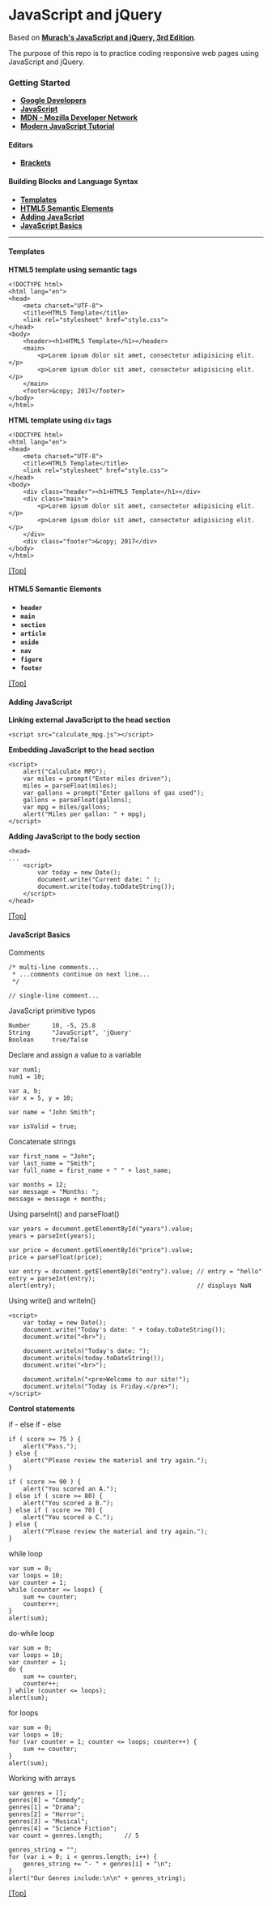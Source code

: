 <a name="top"></a>
# JavaScript and jQuery

Based on **[Murach's JavaScript and jQuery, 3rd Edition](https://www.murach.com/shop-books/web-design-books/murach-s-javascript-and-jquery-3rd-edition-detail)**.

The purpose of this repo is to practice coding responsive web pages using JavaScript and jQuery.

### Getting Started

- **[Google Developers](https://developers.google.com/)**
- **[JavaScript](https://developer.mozilla.org/en-US/docs/Web/JavaScript)**
- **[MDN - Mozilla Developer Network](https://developer.mozilla.org/en-US/)**
- **[Modern JavaScript Tutorial](http://javascript.info/)**

#### Editors

- **[Brackets](http://brackets.io/)**

#### Building Blocks and Language Syntax

- **[Templates](https://github.com/dduril/bootcamp/tree/master/murach-javascript-jquery#templates)**
- **[HTML5 Semantic Elements](https://github.com/dduril/bootcamp/tree/master/murach-javascript-jquery#html5-semantic-elements)**
- **[Adding JavaScript](https://github.com/dduril/bootcamp/tree/master/murach-javascript-jquery#add-javascript)**
- **[JavaScript Basics](https://github.com/dduril/bootcamp/tree/master/murach-javascript-jquery#javascript-basics)**

---

#### Templates<a name="templates"></a>
**HTML5 template using semantic tags**

	<!DOCTYPE html>
	<html lang="en">
	<head>
		<meta charset="UTF-8">
		<title>HTML5 Template</title>
		<link rel="stylesheet" href="style.css">
	</head>
	<body>
		<header><h1>HTML5 Template</h1></header>
		<main>
			<p>Lorem ipsum dolor sit amet, consectetur adipisicing elit.</p>
			<p>Lorem ipsum dolor sit amet, consectetur adipisicing elit.</p>
		</main>
		<footer>&copy; 2017</footer>
	</body>
	</html>
 
**HTML template using `div` tags**

	<!DOCTYPE html>
	<html lang="en">
	<head>
		<meta charset="UTF-8">
		<title>HTML5 Template</title>
		<link rel="stylesheet" href="style.css">
	</head>
	<body>
		<div class="header"><h1>HTML5 Template</h1></div>
		<div class="main">
			<p>Lorem ipsum dolor sit amet, consectetur adipisicing elit.</p>
			<p>Lorem ipsum dolor sit amet, consectetur adipisicing elit.</p>
		</div>
		<div class="footer">&copy; 2017</div>
	</body>
	</html>

[[Top]](https://github.com/dduril/bootcamp/tree/master/murach-javascript-jquery#top)


#### HTML5 Semantic Elements<a name="html5-semantic-elements"></a>
- **`header`**
- **`main`**
- **`section`**
- **`article`**
- **`aside`**
- **`nav`**
- **`figure`**
- **`footer`**

[[Top]](https://github.com/dduril/bootcamp/tree/master/murach-javascript-jquery#top)


#### Adding JavaScript<a name="add-javascript"></a>

**Linking external JavaScript to the head section**

	<script src="calculate_mpg.js"></script>

**Embedding JavaScript to the head section**

	<script>
		alert("Calculate MPG");
		var miles = prompt("Enter miles driven");
		miles = parseFloat(miles);
		var gallons = prompt("Enter gallons of gas used");
		gallons = parseFloat(gallons);
		var mpg = miles/gallons;
		alert("Miles per gallon: " + mpg); 
	</script>

**Adding JavaScript to the body section**

	<head>
	...
		<script>
			var today = new Date();
			document.write("Current date: " );
			document.write(today.toDdateString());
		</script>
	</head>

[[Top]](https://github.com/dduril/bootcamp/tree/master/murach-javascript-jquery#top)


#### JavaScript Basics<a name="javascript-basics"></a>

Comments

	/* multi-line comments...
	 * ...comments continue on next line...
	 */

	// single-line comment... 

JavaScript primitive types
	
	Number		10, -5, 25.8
	String		"JavaScript", 'jQuery'
	Boolean		true/false 

Declare and assign a value to a variable

	var num1;
	num1 = 10;

	var a, b;
	var x = 5, y = 10;

	var name = "John Smith";

	var isValid = true;

Concatenate strings

	var first_name = "John";
	var last_name = "Smith";
	var full_name = first_name + " " + last_name; 

	var months = 12;
	var message = "Months: ";
	message = message + months;

Using parseInt() and parseFloat()

	var years = document.getElementById("years").value;
	years = parseInt(years);

	var price = document.getElementById("price").value;
	price = parseFloat(price);

	var entry = document.getElementById("entry").value;	// entry = "hello"
	entry = parseInt(entry);							
	alert(entry);										// displays NaN

Using write() and writeln()

    <script>
		var today = new Date();
		document.write("Today's date: " + today.toDateString());
		document.write("<br>");

		document.writeln("Today's date: ");
		document.writeln(today.toDateString());
        document.write("<br>");
        
		document.writeln("<pre>Welcome to our site!");
		document.writeln("Today is Friday.</pre>");
	</script>

**Control statements**

if - else if - else

	if ( score >= 75 ) {
		alert("Pass.");
	} else {
		alert("Please review the material and try again.");
	}

	if ( score >= 90 ) {
		alert("You scored an A.");
	} else if ( score >= 80) {
		alert("You scored a B.");
	} else if ( score >= 70) {
		alert("You scored a C.");
	} else {
		alert("Please review the material and try again.");
	}

while loop

	var sum = 0;
	var loops = 10;
	var counter = 1;
	while (counter <= loops) {
		sum += counter;
		counter++;
	}
	alert(sum);

do-while loop

	var sum = 0;
	var loops = 10;
	var counter = 1;
	do {
		sum += counter;
		counter++;
	} while (counter <= loops);
	alert(sum);

for loops

	var sum = 0;
	var loops = 10;
	for (var counter = 1; counter <= loops; counter++) {
		sum += counter;
	}
	alert(sum);

Working with arrays

    var genres = [];
	genres[0] = "Comedy";
	genres[1] = "Drama";
	genres[2] = "Horror";
	genres[3] = "Musical";
	genres[4] = "Science Fiction";
	var count = genres.length;		// 5

	genres_string = "";
	for (var i = 0; i < genres.length; i++) {
		genres_string += "- " + genres[i] + "\n";
	}
	alert("Our Genres include:\n\n" + genres_string);

[[Top]](https://github.com/dduril/bootcamp/tree/master/murach-javascript-jquery#top)